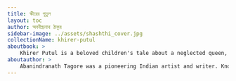 ```yaml
---
title: ক্ষীরের পুতুল
layout: toc
author: অবনীন্দ্রনাথ ঠাকুর
sidebar-image: ../assets/shashthi_cover.jpg
collectionName: khirer-putul
aboutbook: > 
    Khirer Putul is a beloved children's tale about a neglected queen, a brilliant monkey and a doll made of kheer.
aboutauthor: > 
    Abanindranath Tagore was a pioneering Indian artist and writer. Known primarily as the founder of the influential Bengal School of Art, he is also the author of some beloved children's stories.
---
```

